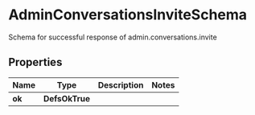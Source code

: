 

# AdminConversationsInviteSchema

Schema for successful response of admin.conversations.invite

## Properties

| Name | Type | Description | Notes |
|------------ | ------------- | ------------- | -------------|
|**ok** | **DefsOkTrue** |  |  |




